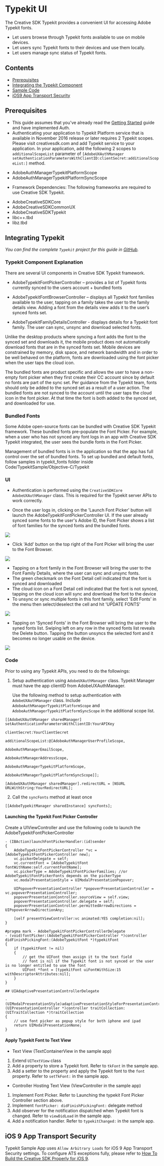 # Typekit UI

The Creative SDK Typekit provides a convenient UI for accessing Adobe Typekit fonts.

+ Let users browse through Typekit fonts available to use on mobile devices.
+ Let users sync Typekit fonts to their devices and use them locally.
+ Let users manage sync status of Typekit fonts.

## Contents

- [Prerequisites](#prerequisites)
- [Integrating the Typekit Component](#typekit)
- [Sample Code](#code)
- [iOS9 App Transport Security](#ats)

<a name="prerequisites"></a>
## Prerequisites

+ This guide assumes that you've already read the <a href="/articles/gettingstarted/index.html">Getting Started</a> guide and have implemented Auth.
+ Authenticating your application to Typekit Platform service that is available in November 2016 release or later requires 2 Typekit scopes. Please visit creativesdk.com and add Typekit service to your application. In your application, add the following 2 scopes to `additionalScopeList` parameter of `[AdobeUXAuthManager setAuthenticationParametersWithClientID:clientSecret:additionalScopeList:]` method.

 - AdobeAuthManagerTypekitPlatformScope
 - AdobeAuthManagerTypekitPlatformSyncScope

+ Framework Dependencies: The following frameworks are required to use Creative SDK Typekit.

 - AdobeCreativeSDKCore
 - AdobeCreativeSDKCommonUX
 - AdobeCreativeSDKTypekit
 - libc++.tbd
 - libz.tbd

<a name="typekit"></a>
## Integrating Typekit

*You can find the complete `Typekit` project for this guide in <a href="https://github.com/CreativeSDK/ios-getting-started-samples" target="_blank">GitHub</a>.*

### Typekit Component Explanation

There are several UI components in Creative SDK Typekit framework.

- AdobeTypekitFontPickerController – provides a list of Typekit fonts currently synced to the users account + bundled fonts

- AdobeTypekitFontBrowserController – displays all Typekit font families available to the user, tapping on a family takes the user to the family details view. Adding a font from the details view adds it to the user’s synced fonts set.

- AdobeTypekitFamilyDetailsController - displays details for a Typekit font family. The user can sync, unsync and download selected fonts.

Unlike the desktop products where syncing a font adds the font to the synced set and downloads it, the mobile product does not automatically download fonts that are in the synced fonts set. Mobile devices are constrained by memory, disk space, and network bandwidth and in order to be well behaved on the platform, fonts are downloaded using the font picker when the user taps the cloud icon.

The bundled fonts are product specific and allows the user to have a non-empty font picker when they first create their CC account since by default no fonts are part of the sync set. Per guidance from the Typekit team, fonts should only be added to the synced set as a result of a user action. The bundled fonts are not synced to the account until the user taps the cloud icon in the font picker. At that time the font is both added to the synced set, and downloaded for use.

### Bundled Fonts

Some Adobe open-source fonts can be bundled with Creative SDK Typekit framework. These bundled fonts pre-populate the Font Picker. For example, when a user who has not synced any font logs in an app with Creative SDK Typekit integrated, the user sees the bundle fonts in the Font Picker.

Management of bundled fonts is in the application so that the app has full control over the set of bundled fonts. To set up bundled and default fonts, follow samples in typekit_fonts folder inside Code/TypekitSample/Objective-C/Typekit


### UI

- Authentication is performed using the `CreativeSDKCore AdobeUXAuthManager` class. This is required for the Typekit server APIs to work correctly.

- Once the user logs in, clicking on the 'Launch Font Picker' button will launch the AdobeTypekitFontPickerController UI.  If the user already synced some fonts to the user's Adobe ID, the Font Picker shows a list of font families for the synced fonts and the bundled fonts.

![](images/FontPicker.png)

- Click 'Add' button on the top right of the Font Picker will bring the user to the Font Browser.

![](images/FontBrowser.png)

- Tapping on a font family in the Font Browser will bring the user to the Font Family Details, where the user can sync and unsync fonts.
- The green checkmark on the Font Detail cell indicated that the font is synced and downloaded
- The cloud icon on a Font Detail cell indicated that the font is not synced, tapping on the cloud icon will sync and download the font to the device
- To unsync or sync multiple fonts in this font family, select 'Edit Fonts' in the menu then select/deselect the cell and hit 'UPDATE FONTS'

![](images/FontFamilyDetails.png)

- Tapping on 'Synced Fonts' in the Font Browser will bring the user to the syned fonts list. Swiping left on any row in the synced fonts list reveals the Delete button. Tapping the button unsyncs the selected font and it becomes no longer usable on the device.

![](images/SyncedFonts.png)

<a name="code"></a>
### Code

Prior to using any Typekit APIs, you need to do the followings:

1. Setup authentication using `AdobeUXAuthManager` class. Typekit Manager must have the app clientID from AdobeUXAuthManager.

   Use the following method to setup authentication with `AdobeUXAuthManager` class. Include `AdobeAuthManagerTypekitPlatformScope` and `AdobeAuthManagerTypekitPlatformSyncScope` in the additional scope list.

```
[[AdobeUXAuthManager sharedManager] setAuthenticationParametersWithClientID:YourAPIKey
                                                                   clientSecret:YourClientSecret
                                                            additionalScopeList:@[AdobeAuthManagerUserProfileScope,
                                                                                  AdobeAuthManagerEmailScope,
                                                                                  AdobeAuthManagerAddressScope,
                                                                                  AdobeAuthManagerTypekitPlatformScope,
                                                                                  AdobeAuthManagerTypekitPlatformSyncScope]];

[AdobeUXAuthManager sharedManager].redirectURL = [NSURL URLWithString:YourRedirectURL];
```

2. Call the `syncFonts` method at least once

```
[[AdobeTypekitManager sharedInstance] syncFonts];
```

#### Launching the Typekit Font Picker Controller

Create a UIViewController and use the following code to launch the AdobeTypekitFontPickerController

```
- (IBAction)launchFontPickerHandler:(id)sender
{
    AdobeTypekitFontPickerController *vc = [AdobeTypekitFontPickerController new];
    vc.pickerDelegate = self;
    vc.currentFont = [AdobeTypekitFont fontWithName:self.currentFontName];
    vc.pickerType = AdobeTypekitFontPickerFamilies; //or AdobeTypekitFontPickerFonts depends on the pickerType
    vc.modalPresentationStyle = UIModalPresentationPopover;

    UIPopoverPresentationController *popoverPresentationController = vc.popoverPresentationController;
    popoverPresentationController.sourceView = self.view;
    popoverPresentationController.delegate = self;
    popoverPresentationController.permittedArrowDirections = UIPopoverArrowDirectionAny;

    [self presentViewController:vc animated:YES completion:nil];
}

#pragma mark - AdobeTypekitFontPickerControllerDelegate
- (void)fontPicker:(AdobeTypekitFontPickerController *)controller didFinishPickingFont:(AdobeTypekitFont *)typekitFont
{
    if (typekitFont != nil)
    {
        // get the UIFont then assign it to the text field
        // font is nil if the Typekit font is not synced or the user is no longer entitled to use the font
        UIFont *font = [typekitFont uiFontWithSize:15 withDescriptorAttributes:nil];
    }
}

## UIAdaptivePresentationControllerDelegate

- (UIModalPresentationStyle)adaptivePresentationStyleForPresentationController:(UIPresentationController *)controller traitCollection:(UITraitCollection *)traitCollection
{
    // use font picker as popup style for both iphone and ipad
    return UIModalPresentationNone;
}

```

#### Apply Typekit Font to Text View
- Text View (TextContainerView in the sample app)
 1. Extend `UITextView` class
 2. Add a property to store a Typekit font. Refer to `tkFont` in the sample app.
 3. Add a setter to the property and apply the Typekit font to the `font` property. Refer to `setTkFont:` in the sample app.

- Controller Hosting Text View (ViewController in the sample app)
 1. Implement Font Picker. Refer to Launching the typekit Font Picker Controller section above.
 2. Implement `fontPicker: didFinishPickingFont:` delegate method
 3. Add observer for the notification dispatched when Typekit font is changed. Refer to `viewDidLoad` in the sample app.
 4. Add a notification handler. Refer to `typekitChanged:` in the sample app.

<a name="ats"></a>
## iOS 9 App Transport Security
Typekit Sample App uses `Allow Arbitrary Loads` for iOS 9 App Transport Security settings. To configure ATS exceptions fully, please refer to [How To Build the Creative SDK Properly for iOS 9](https://creativesdk.zendesk.com/hc/en-us/articles/206347815-How-To-Build-the-Creative-SDK-Properly-for-iOS-9-Build-v-0-11-or-Older-).
